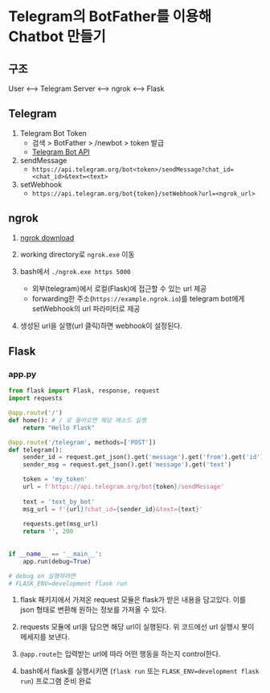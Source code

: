 # Telegram의 BotFather를 이용해 Chatbot 만들기

## 구조

User <--> Telegram Server <--> ngrok <--> Flask



## Telegram

1. Telegram Bot Token
   - 검색 > BotFather > /newbot > token 발급
   - [Telegram Bot API](https://core.telegram.org/bots/api) 
2. sendMessage
   - `https://api.telegram.org/bot<token>/sendMessage?chat_id=<chat_id>&text=<text>`  
3. setWebhook
   - `https://api.telegram.org/bot{token}/setWebhook?url=<ngrok_url>`



## ngrok

1. [ngrok download](https://ngrok.com/download)
2. working directory로 `ngrok.exe` 이동 
3. bash에서 `./ngrok.exe https 5000` 
   - 외부(telegram)에서 로컬(Flask)에 접근할 수 있는 url 제공
   - forwarding한 주소(`https://example.ngrok.io`)를 telegram bot에게 setWebhook의 url 파라미터로 제공

4. 생성된 url을 실행(url 클릭)하면 webhook이 설정된다.

## Flask

### app.py



```python
from flask import Flask, response, request
import requests

@app.route('/')
def home(): # / 로 들어오면 해당 메소드 실행
    return "Hello Flask" 

@app.route('/telegram', methods=['POST'])
def telegram():
    sender_id = request.get_json().get('message').get('from').get('id')
    sender_msg = request.get_json().get('message').get('text')

    token = 'my_token'
    url = f'https://api.telegram.org/bot{token}/sendMessage'
    
    text = 'text_by_bot'
    msg_url = f'{url}?chat_id={sender_id}&text={text}'
    
    requests.get(msg_url)
    return '', 200
    
    
if __name__ == '__main__':
    app.run(debug=True)

# debug on 실행하려면
# FLASK_ENV=development flask run
```



1. flask 패키지에서 가져온 request 모듈은 flask가 받은 내용을 담고있다. 이를 json 형태로 변환해 원하는 정보를 가져올 수 있다.

2. requests 모듈에 url을 담으면 해당 url이 실행된다. 위 코드에선 url 실행시 봇이 메세지를 보낸다. 

3. `@app.route`는 입력받는 url에 따라 어떤 행동을 하는지 control한다.

4. bash에서 flask를 실행시키면 (`flask run` 또는 `FLASK_ENV=development flask run`) 프로그램 준비 완료